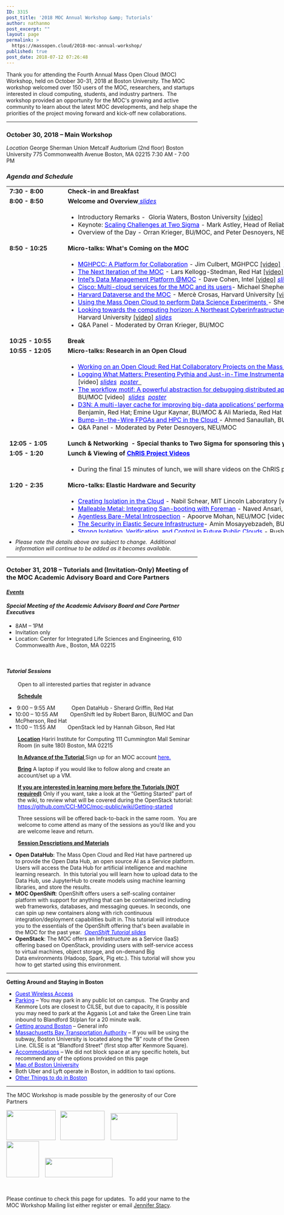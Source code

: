 ```yaml
---
ID: 3315
post_title: '2018 MOC Annual Workshop &amp; Tutorials'
author: nathanmo
post_excerpt: ""
layout: page
permalink: >
  https://massopen.cloud/2018-moc-annual-workshop/
published: true
post_date: 2018-07-12 07:26:48
---
```

<p class="entry-header">Thank you for attending the Fourth Annual Mass Open Cloud (MOC) Workshop, held on October 30-31, 2018 at Boston University. The MOC workshop welcomed over 150 users of the MOC, researchers, and startups interested in cloud computing, students, and industry partners.  The workshop provided an opportunity for the MOC's growing and active community to learn about the latest MOC developments, and help shape the priorities of the project moving forward and kick-off new collaborations.</p>


<hr />

<h3><strong>October 30, 2018 – Main Workshop</strong></h3>
<em>Location</em>
George Sherman Union
Metcalf Audtorium (2nd floor)
Boston University
775 Commonwealth Avenue
Boston, MA 02215
7:30 AM - 7:00 PM
<h3><em>Agenda and Schedule </em></h3>
<table style="width: 1184px; height: 912px;">
<tbody>
<tr style="height: 18px;">
<td style="width: 139px; height: 18px;"><strong>7:30 - 8:00 </strong></td>
<td style="width: 1029px; height: 18px;"><strong>Check-in and Breakfast </strong></td>
</tr>
<tr style="height: 18px;">
<td style="width: 139px; height: 18px;"><strong>8:00 - 8:50</strong><strong>
</strong></td>
<td style="width: 1029px; height: 18px;"><strong>Welcome and Overview</strong><span style="text-decoration: underline;"><span style="color: #0000ff; text-decoration: underline;"><em><a style="color: #0000ff; text-decoration: underline;" href="https://massopen.cloud/wp-content/uploads/2018/11/Welcome-and-Team-2018.pdf"> slides</a></em></span></span></td>
</tr>
<tr style="height: 72px;">
<td style="width: 139px; height: 72px;"><strong> </strong></td>
<td style="width: 1029px; height: 72px;">
<ul>
 	<li>Introductory Remarks -  Gloria Waters, Boston University <a href="https://www.youtube.com/watch?v=-v8gsjT_ikg&amp;list=PLKNUArbT35cAAaJQbcLgkhmr8V6bWZa3f&amp;index=2&amp;t=0s" target="_blank" rel="noopener">[video]</a></li>
 	<li>Keynote: <span style="color: #0000ff;"><a style="color: #0000ff; text-decoration: underline;" href="https://massopen.cloud/wp-content/uploads/2018/10/Astley-Abstract-and-Bio.pdf">Scaling Challenges at Two Sigma</a></span> - Mark Astley, Head of Reliability Engineering, Two Sigma Investments <span style="text-decoration: underline;"><span style="color: #0000ff; text-decoration: underline;"><em><a style="color: #0000ff; text-decoration: underline;" href="https://massopen.cloud/wp-content/uploads/2018/11/Astley_MOC-Workshop-2018-keynote.pdf">slides</a></em></span></span></li>
 	<li>Overview of the Day - Orran Krieger, BU/MOC, and Peter Desnoyers, NEU/MOC <span style="text-decoration: underline;"><span style="color: #0000ff; text-decoration: underline;"><em><a style="color: #0000ff; text-decoration: underline;" href="https://massopen.cloud/wp-content/uploads/2018/11/Kickoff-2018.pdf">slides</a></em></span></span></li>
</ul>
</td>
</tr>
<tr style="height: 18px;">
<td style="width: 139px; height: 18px;"><strong>8:50 - 10:25</strong></td>
<td style="width: 1029px; height: 18px;"><b>Micro-talks: What's Coming on the MOC</b></td>
</tr>
<tr style="height: 173px;">
<td style="width: 139px; height: 173px;"><strong> </strong></td>
<td style="width: 1029px; height: 173px;">
<ul>
 	<li><span style="text-decoration: underline;"><span style="color: #0000ff; text-decoration: underline;"><a style="color: #0000ff; text-decoration: underline;" href="https://massopen.cloud/wp-content/uploads/2018/10/Culbert-Abstract-and-Bio.pdf">MGHPCC: A Platform for Collaboration</a></span></span> - Jim Culbert, MGHPCC <a href="https://www.youtube.com/watch?v=D6fWgBh7vNU&amp;t=0s&amp;list=PLKNUArbT35cAAaJQbcLgkhmr8V6bWZa3f&amp;index=3" target="_blank" rel="noopener">[video]</a>  <span style="text-decoration: underline;"><em><span style="color: #0000ff; text-decoration: underline;"><a style="color: #0000ff; text-decoration: underline;" href="https://massopen.cloud/wp-content/uploads/2018/11/1.-Culbert.pdf">slides</a></span></em></span></li>
 	<li><span style="text-decoration: underline;"><span style="color: #0000ff; text-decoration: underline;"><a style="color: #0000ff; text-decoration: underline;" href="https://massopen.cloud/wp-content/uploads/2018/10/Kellogg-Stedman-Abstract-and-Bio-1.pdf">The Next Iteration of the MOC</a></span></span> - Lars Kellogg-Stedman, Red Hat <a href="https://www.youtube.com/watch?v=enslBjly0OM&amp;t=0s&amp;list=PLKNUArbT35cAAaJQbcLgkhmr8V6bWZa3f&amp;index=4" target="_blank" rel="noopener">[video]</a> <span style="text-decoration: underline;"><span style="color: #0000ff; text-decoration: underline;"><em><a style="color: #0000ff; text-decoration: underline;" href="https://massopen.cloud/wp-content/uploads/2018/11/2.-Stedman-Kellogg-MOC-Talk.pdf">slides</a></em></span></span></li>
 	<li><span style="color: #0000ff;"><a style="color: #0000ff; text-decoration: underline;" href="https://massopen.cloud/wp-content/uploads/2018/10/Abstract-and-Bio.pdf">Intel’s Data Management Platform @MOC</a></span> - Dave Cohen, Intel <a href="https://www.youtube.com/watch?v=1QqU4msDes8&amp;t=0s&amp;list=PLKNUArbT35cAAaJQbcLgkhmr8V6bWZa3f&amp;index=5" target="_blank" rel="noopener">[video]</a> <em><span style="text-decoration: underline;"><span style="color: #0000ff; text-decoration: underline;"><a style="color: #0000ff; text-decoration: underline;" href="https://massopen.cloud/wp-content/uploads/2018/11/3.-Cohen-MOC-Storage-Disaggregation.pdf">slides</a></span></span></em></li>
 	<li><span style="color: #0000ff;"><a style="color: #0000ff;" href="https://massopen.cloud/wp-content/uploads/2018/10/Shepherd-Abstract-and-Bio-1.pdf"><span style="text-decoration: underline;">Cisco: Multi-cloud services for the MOC and its users</span></a></span>- Michael Shepherd, Cisco <a href="https://www.youtube.com/watch?v=h6j_IQWVB2g&amp;list=PLKNUArbT35cAAaJQbcLgkhmr8V6bWZa3f&amp;index=6&amp;t=0s" target="_blank" rel="noopener">[video]</a> <em><span style="text-decoration: underline; color: #0000ff;"><a style="color: #0000ff; text-decoration: underline;" href="https://massopen.cloud/wp-content/uploads/2018/11/4.-Shepherd-MOC_OCT_2018_v2.0.pdf">slides</a></span></em></li>
 	<li><span style="text-decoration: underline;"><span style="color: #0000ff; text-decoration: underline;"><a style="color: #0000ff; text-decoration: underline;" href="https://massopen.cloud/wp-content/uploads/2018/10/Crosas-Abstract-and-Bio.pdf">Harvard Dataverse and the MOC</a></span></span> - Mercè Crosas, Harvard University <a href="https://www.youtube.com/watch?v=1LqcuT7QRt4&amp;list=PLKNUArbT35cAAaJQbcLgkhmr8V6bWZa3f&amp;index=7&amp;t=0s" target="_blank" rel="noopener">[video]</a>  <em style="color: #0000ff;"><a style="color: #0000ff; text-decoration: underline;" href="https://massopen.cloud/wp-content/uploads/2018/11/5.-Crosas-presentation.pdf">slides</a></em>  <span style="text-decoration: underline;"><span style="color: #0000ff;"><em><a style="color: #0000ff; text-decoration: underline;" href="https://massopen.cloud/wp-content/uploads/2018/11/5.-e-board_-Harvard-Dataverse-and-the-MOC-1.pdf">poster</a></em></span></span></li>
 	<li><span style="text-decoration: underline;"><span style="color: #0000ff; text-decoration: underline;"><a style="color: #0000ff; text-decoration: underline;" href="https://massopen.cloud/wp-content/uploads/2018/10/Huels-Abstract-and-bio.pdf">Using the Mass Open Cloud to perform Data Science Experiments</a> </span></span>- Sherard Griffin, Red Hat <a href="https://www.youtube.com/watch?v=CZwUCgkKIc4&amp;list=PLKNUArbT35cAAaJQbcLgkhmr8V6bWZa3f&amp;index=8&amp;t=0s" target="_blank" rel="noopener">[video]</a> <span style="text-decoration: underline; color: #0000ff;"><em><a style="color: #0000ff; text-decoration: underline;" href="https://massopen.cloud/wp-content/uploads/2018/11/6.-Griffin_MOC-Workshop-2018-Open-Data-Hub.pdf">slides</a></em></span></li>
 	<li><span style="text-decoration: underline;"><span style="color: #0000ff; text-decoration: underline;"><a style="color: #0000ff; text-decoration: underline;" href="https://massopen.cloud/wp-content/uploads/2018/10/Gilmore-and-Yokel-Abstract-and-Bio.pdf">Looking towards the computing horizon: A Northeast Cyberinfrastructure Lab</a> </span></span>- Wayne Gilmore, Boston University &amp; Scott Yokel, Harvard University <a href="https://www.youtube.com/watch?v=6h9x5HxtE6o&amp;list=PLKNUArbT35cAAaJQbcLgkhmr8V6bWZa3f&amp;index=9&amp;t=0s" target="_blank" rel="noopener">[video]</a> <span style="text-decoration: underline; color: #0000ff;"><em><a style="color: #0000ff; text-decoration: underline;" href="https://massopen.cloud/wp-content/uploads/2018/11/7.Gilmore-Yokel.pdf">slides</a></em></span></li>
 	<li>Q&amp;A Panel - Moderated by Orran Krieger, BU/MOC</li>
</ul>
</td>
</tr>
<tr style="height: 18px;">
<td style="width: 139px; height: 18px;"><strong>10:</strong><strong>25</strong><strong style="font-family: inherit; font-size: inherit;"> - 10:55</strong><strong>
</strong></td>
<td style="width: 1029px; height: 18px;"><b>Break</b></td>
</tr>
<tr style="height: 18px;">
<td style="width: 139px; height: 18px;"><strong>10:55 - 12:05</strong></td>
<td style="width: 1029px; height: 18px;"><b>Micro-talks: Research in an Open Cloud</b></td>
</tr>
<tr style="height: 173px;">
<td style="width: 139px; height: 163px;"><strong> </strong></td>
<td style="width: 1029px; height: 163px;">
<ul>
 	<li><span style="text-decoration: underline;"><a href="https://massopen.cloud/wp-content/uploads/2018/10/Brock-Abstract-and-Bio.pdf"><span style="color: #0000ff; text-decoration: underline;">Working on an Open Cloud: Red Hat Collaboratory Projects on the Mass Open Cloud</span></a></span> - Hugh Brock, Red Hat [video] <span style="text-decoration: underline;"><span style="color: #0000ff; text-decoration: underline;"><em><a style="color: #0000ff; text-decoration: underline;" href="https://massopen.cloud/wp-content/uploads/2018/11/1.-Brock.pdf">slides</a></em></span></span></li>
 	<li><span style="color: #0000ff;"><a style="color: #0000ff;" href="https://massopen.cloud/wp-content/uploads/2018/10/Ates-and-Sturmann-Abstract-and-Bio.pdf"><span style="text-decoration: underline;">Logging What Matters: Presenting Pythia and Just-in-Time Instrumentation</span></a></span> - Emre Ates, BU &amp; Lily Sturmann, BU/Red Hat [video] <em style="color: #0000ff;"><a style="color: #0000ff;" href="https://massopen.cloud/wp-content/uploads/2018/11/2.-Ates-Sturmann.pdf">slides</a></em>  <span style="text-decoration: underline;"><span style="color: #0000ff; text-decoration: underline;"><em><a style="color: #0000ff; text-decoration: underline;" href="https://massopen.cloud/wp-content/uploads/2018/11/8.-Ates-Sturmann.pdf">poster</a></em></span>  </span></li>
 	<li><a href="https://massopen.cloud/wp-content/uploads/2018/10/Abdi-and-Ghaemi-Abstract-and-Bio-1.pdf"><span style="text-decoration: underline; color: #0000ff;">The workflow motif: A powerful abstraction for debugging distributed applications</span>-</a> Mania Abdi, NEU/MOC &amp; Golsana Ghaemi, BU/MOC [video]  <em style="color: #0000ff;"><a style="color: #0000ff; text-decoration: underline;" href="https://massopen.cloud/wp-content/uploads/2018/11/3.-Ghaemi-and-Abdi.pdf">slides</a></em>  <span style="text-decoration: underline;"><span style="color: #0000ff;"><em><a style="color: #0000ff; text-decoration: underline;" href="https://massopen.cloud/wp-content/uploads/2018/11/6.-Abdi-and-Ghaemi-MOC-Workshop-2018-Poster.pdf">poster</a></em></span></span></li>
 	<li><a href="https://massopen.cloud/wp-content/uploads/2018/10/Benjamin-Kaynar-and-Maredia-Abstract-and-Bio.pdf"><span style="text-decoration: underline;"><span style="color: #0000ff; text-decoration: underline;">D3N: A multi-layer cache for improving big-data applications’ performance in data centers with imbalanced networks</span></span></a><em>- </em>Matt Benjamin, Red Hat; Emine Ugur Kaynar, BU/MOC &amp; Ali Marieda, Red Hat [video] <span style="text-decoration: underline;"><span style="color: #0000ff; text-decoration: underline;"><em><a style="color: #0000ff; text-decoration: underline;" href="https://massopen.cloud/wp-content/uploads/2018/11/4.-Ugur-Bejamin-Marieda.pdf">slides</a></em></span></span></li>
 	<li><span style="text-decoration: underline;"><span style="color: #0000ff; text-decoration: underline;"><a style="color: #0000ff; text-decoration: underline;" href="https://massopen.cloud/wp-content/uploads/2018/10/Sanaullah-Abstract-and-Bio.pdf">Bump-in-the-Wire FPGAs and HPC in the Cloud</a> </span></span><em>-</em> Ahmed Sanaullah, BU</li>
 	<li>Q&amp;A Panel - Moderated by Peter Desnoyers, NEU/MOC</li>
</ul>
</td>
</tr>
<tr style="height: 18px;">
<td style="width: 139px; height: 18px;"><strong>12:05 - 1:05</strong></td>
<td style="width: 1029px; height: 18px;"><strong>Lunch &amp; Networking  - Special thanks to Two Sigma for sponsoring this year's MOC Workshop lunch!</strong></td>
</tr>
<tr style="height: 17px;">
<td style="width: 139px; height: 17px;"><strong>1:05 - 1:20</strong></td>
<td style="width: 1029px; height: 17px;"><strong>Lunch &amp; Viewing of <span style="text-decoration: underline;"><span style="color: #0000ff; text-decoration: underline;"><a style="color: #0000ff; text-decoration: underline;" href="https://www.redhat.com/en/creating-chris?sc_cid=701f2000000RRFgAAO">ChRIS Project Videos</a></span></span></strong></td>
</tr>
<tr style="height: 41px;">
<td style="width: 139px; height: 41px;"><strong> </strong></td>
<td style="width: 1029px; height: 41px;">
<ul>
 	<li>During the final 15 minutes of lunch, we will share videos on the ChRIS project.</li>
</ul>
</td>
</tr>
<tr style="height: 18px;">
<td style="width: 139px; height: 18px;"><strong>1:20 - 2:35 </strong></td>
<td style="width: 1029px; height: 18px;"><strong>Micro-talks: Elastic Hardware and Security</strong></td>
</tr>
<tr style="height: 18px;">
<td style="width: 139px; height: 18px;"><strong> </strong></td>
<td style="width: 1029px; height: 18px;">
<ul>
 	<li><span style="text-decoration: underline;"><span style="color: #0000ff; text-decoration: underline;"><a style="color: #0000ff; text-decoration: underline;" href="https://massopen.cloud/wp-content/uploads/2018/10/Schear-Abstract-and-Bio.pdf">Creating Isolation in the Cloud</a></span></span> - Nabil Schear, MIT Lincoln Laboratory [video] <span style="text-decoration: underline;"><span style="color: #0000ff;"><em><a style="color: #0000ff; text-decoration: underline;" href="https://massopen.cloud/wp-content/uploads/2018/11/1.-Schear.pdf">slides</a></em></span></span></li>
 	<li><span style="text-decoration: underline; color: #0000ff;"><a style="color: #0000ff; text-decoration: underline;" href="https://massopen.cloud/wp-content/uploads/2018/10/Ballou-Abstract-and-Bio.pdf">Malleable Metal: Integrating San-booting with Foreman</a></span> - Naved Ansari, BU/MOC &amp; Ian Ballou, BU/MOC [video] <span style="text-decoration: underline;"><span style="color: #0000ff; text-decoration: underline;"><em><a style="color: #0000ff; text-decoration: underline;" href="https://massopen.cloud/wp-content/uploads/2018/11/2.-Ansari-and-Ballou.pdf">slides</a></em></span></span></li>
 	<li><a href="https://massopen.cloud/wp-content/uploads/2018/10/Mohan-Abstract-and-Bio.pdf"><span style="text-decoration: underline;"><span style="color: #0000ff; text-decoration: underline;">Agentless Bare-Metal Introspection</span></span></a> - Apoorve Mohan, NEU/MOC [video] <span style="text-decoration: underline;"><span style="color: #0000ff; text-decoration: underline;"><em><a style="color: #0000ff; text-decoration: underline;" href="https://massopen.cloud/wp-content/uploads/2018/11/3.-Mohan.pdf">slides</a></em></span></span></li>
 	<li><span style="text-decoration: underline;"><span style="color: #0000ff; text-decoration: underline;"><a style="color: #0000ff; text-decoration: underline;" href="https://massopen.cloud/wp-content/uploads/2018/10/Mossayebzedah-Abstract-and-Bio-1.pdf">The Security in Elastic Secure </a>Infrastructure</span></span>- Amin Mosayyebzadeh, BU/MOC [video] <em style="color: #0000ff;"><a style="color: #0000ff; text-decoration: underline;" href="https://massopen.cloud/wp-content/uploads/2018/11/4.-Amin.pdf">slides</a></em>  <span style="text-decoration: underline;"><span style="color: #0000ff;"><em><a style="color: #0000ff; text-decoration: underline;" href="https://massopen.cloud/wp-content/uploads/2018/11/11.-Amin-Mossayebzadeh.pdf">poster</a></em></span> </span></li>
 	<li><a href="https://massopen.cloud/wp-content/uploads/2018/10/Patel-Abstract-and-Bio.pdf"><span style="text-decoration: underline; color: #0000ff;">Strong Isolation, Verification, and Control in Future Public Clouds</span></a> - Rushi Patel, BU</li>
 	<li><a href="https://massopen.cloud/wp-content/uploads/2018/10/Tikale-Abstract-and-Bio.pdf"><span style="text-decoration: underline;"><span style="color: #0000ff; text-decoration: underline;">FLOCX: Enabling marketplace at the bottom of the cloud</span> </span></a>- Sahil Tikale, BU/MOC [video] <span style="text-decoration: underline;"><span style="color: #0000ff; text-decoration: underline;"><em><a style="color: #0000ff; text-decoration: underline;" href="https://massopen.cloud/wp-content/uploads/2018/11/5.-Tikale.pdf">slides</a></em></span></span></li>
 	<li><span style="text-decoration: underline;"><span style="color: #0000ff; text-decoration: underline;"><em>Q&amp;A Panel - Moderated by Orran Krieger, BU/MOC</em></span></span></li>
</ul>
</td>
</tr>
<tr style="height: 18px;">
<td style="width: 139px; height: 18px;"><strong>2:35 - 3:40</strong></td>
<td style="width: 1029px; height: 18px;"><strong>Micro-talks: Research on an Open Cloud</strong></td>
</tr>
<tr style="height: 135px;">
<td style="width: 139px; height: 135px;"><strong> </strong></td>
<td style="width: 1029px; height: 135px;">
<ul>
 	<li><span style="text-decoration: underline;"><a href="https://massopen.cloud/wp-content/uploads/2018/10/McPherson-and-Pienaar-Abstract-and-Bio-2.pdf"><span style="color: #0000ff; text-decoration: underline;">Medical Image Processing on the MOC with ChRIS and OpenShift</span> </a></span>- Dan McPherson, Red Hat &amp; Rudolph Pienaar, Boston Children's Hospital [video] <span style="text-decoration: underline;"><span style="color: #0000ff;"><em><a style="color: #0000ff; text-decoration: underline;" href="https://massopen.cloud/wp-content/uploads/2018/11/1.-McPherson-Pienaar.pdf">slides</a></em></span></span></li>
 	<li><span style="text-decoration: underline;"><span style="color: #0000ff; text-decoration: underline;"><a style="color: #0000ff; text-decoration: underline;" href="https://massopen.cloud/wp-content/uploads/2018/10/Getchell-Abstract-and-Bio.pdf">Secure Multi-Party Computing in the Cloud</a></span></span> - Ben Getchell, BU [video] <em><span style="color: #0000ff;"><a style="color: #0000ff;" href="https://massopen.cloud/wp-content/uploads/2018/11/2.-Getchell-MOC_Workshop.pdf">slides</a></span></em>  <span style="text-decoration: underline;"><em><span style="color: #0000ff; text-decoration: underline;"><a style="color: #0000ff; text-decoration: underline;" href="https://www.youtube.com/watch?v=_vEJmd_rO-0&amp;feature=youtu.be">demo</a> </span></em></span></li>
 	<li><a href="https://massopen.cloud/wp-content/uploads/2018/10/Dong-Abstract-and-Bio.pdf"><span style="text-decoration: underline; color: #0000ff;">A demonstration of adapting HW to SW needs for network workloads</span></a> - Han Dong, BU [video] <em style="color: #0000ff;"><a style="color: #0000ff; text-decoration: underline;" href="https://massopen.cloud/wp-content/uploads/2018/11/3.-HanDong_MOC2018_presentation.pdf">slides</a></em>   <span style="text-decoration: underline;"><span style="color: #0000ff;"><em><a style="color: #0000ff; text-decoration: underline;" href="https://massopen.cloud/wp-content/uploads/2018/11/15.-HanDong_MOC2018_eboard.pdf">poster</a></em> </span></span></li>
 	<li><span style="text-decoration: underline; color: #0000ff;"><a style="color: #0000ff; text-decoration: underline;" href="https://massopen.cloud/wp-content/uploads/2018/10/UKL__A_Unikernel_based_on_Linux.pdf">A Unikernal based on Linux</a></span> - Ali Raza, BU &amp; Parul Sohal, BU [video] <span style="text-decoration: underline;"><em><span style="color: #0000ff;"><a style="color: #0000ff; text-decoration: underline;" href="https://massopen.cloud/wp-content/uploads/2018/11/4.-Raza-Sohal.pdf">slides</a></span></em></span></li>
 	<li><a href="https://massopen.cloud/wp-content/uploads/2018/10/Unger-Abstract-and-Bio.pdf"><span style="text-decoration: underline;"><span style="color: #0000ff; text-decoration: underline;">FaaS: Think Outside the Container</span> </span></a>- Tommy Unger, BU [video] <span style="text-decoration: underline;"><span style="color: #0000ff;"><em><a style="color: #0000ff; text-decoration: underline;" href="https://massopen.cloud/wp-content/uploads/2018/11/5.-Unger-FaaS-Talk.pdf">slides</a></em></span></span></li>
 	<li>Q&amp;A Panel - Moderated by Pater Desnoyers, NEU/MOC</li>
</ul>
</td>
</tr>
<tr style="height: 18px;">
<td style="width: 139px; height: 18px;"><strong>3:40 - 4:10</strong></td>
<td style="width: 1029px; height: 18px;"><strong>Break</strong></td>
</tr>
<tr style="height: 18px;">
<td style="width: 139px; height: 18px;"><strong>4:10 - 4:55</strong></td>
<td style="width: 1029px; height: 18px;"><strong>Roundtables (Attendees will pick one to attend)</strong></td>
</tr>
<tr style="height: 42px;">
<td style="width: 139px; height: 42px;"><span style="text-decoration: underline; color: #0000ff;"><strong> </strong></span></td>
<td style="width: 1029px; height: 42px;">
<ul>
 	<li><span style="text-decoration: underline;"><span style="color: #0000ff; text-decoration: underline;"><a style="color: #0000ff; text-decoration: underline;" href="https://massopen.cloud/wp-content/uploads/2018/10/Research-Roundtable-1.pdf">Future Research Opportunities in the MOC </a></span></span>- facilitated by Ayse Coskun, BU; Raja Sambasivan, BU &amp; Mayank Varia, BU
<ul>
 	<li><a href="https://docs.google.com/document/d/1H1oM8PLU0YQ8W_7wGq4RL03kjh4kqMKv5u4A4IHGIGo/edit"><span style="text-decoration: underline;"><span style="color: #0000ff; text-decoration: underline;">Link to Cloud Research Roundtable Notes</span></span></a></li>
</ul>
</li>
 	<li><a href="https://massopen.cloud/wp-content/uploads/2018/10/Data-Science-and-the-MOC-Roundtable-1.pdf"><span style="text-decoration: underline; color: #0000ff;">Data Science and the MOC</span></a> - facilitated by Merce Crosas, Harvard University &amp; Sherard Griffin, Red Hat
<ul>
 	<li><span style="text-decoration: underline; color: #0000ff;"><a style="color: #0000ff; text-decoration: underline;" href="https://docs.google.com/document/d/1FUiv4P64cmqvtgRR2FH52LC3Xr1wkkQCV2A9PpxlXbk/edit?usp=sharing">Link to Data Science Roundtable</a></span></li>
</ul>
</li>
 	<li><span style="text-decoration: underline;"><span style="color: #0000ff; text-decoration: underline;"><a style="color: #0000ff; text-decoration: underline;" href="https://massopen.cloud/wp-content/uploads/2018/10/NECI-Roundtable-2.pdf">Looking towards the computing horizon: A Northeast Cyberinfrastructure Lab</a> </span></span>- facilitated by John Goodhue, MGHPCC &amp; Scott Yokel, Harvard University
<ul>
 	<li><span style="text-decoration: underline; color: #0000ff;"><a style="color: #0000ff; text-decoration: underline;" href="https://docs.google.com/document/d/1zUAUezQOcWtRmrIUhLHA8LQ0f25dCS0OQ1ZAznR2mMA/edit?usp=sharing">Link to NECI Lab Roundtable Notes</a></span></li>
</ul>
</li>
</ul>
</td>
</tr>
<tr style="height: 17px;">
<td style="width: 139px; height: 17px;"><strong>4:55 - 5:10</strong></td>
<td style="width: 1029px; height: 17px;"><strong>Break  (Roundtable leads prepare report outs)</strong></td>
</tr>
<tr style="height: 18px;">
<td style="width: 139px; height: 18px;"><strong>5:10 - 5:30</strong></td>
<td style="width: 1029px; height: 18px;"><strong>Roundtable Report Outs</strong></td>
</tr>
<tr style="height: 18px;">
<td style="width: 139px; height: 18px;"><strong>5:30 - 5:40</strong></td>
<td style="width: 1029px; height: 18px;"><strong>Closing Remarks</strong></td>
</tr>
<tr style="height: 18px;">
<td style="width: 139px; height: 18px;"><strong>5:40 - 6:45</strong></td>
<td style="width: 1029px; height: 18px;"><strong>Reception - Special thanks to Red Hat for sponsoring this year's MOC Workshop reception!</strong></td>
</tr>
</tbody>
</table>
<ul>
 	<li><em>Please note the details above are subject to change.  Additional information will continue to be added as it becomes available.</em></li>
</ul>

<hr />

<h3><strong>October 31, 2018 – Tutorials and (Invitation-Only) Meeting of the MOC Academic Advisory Board and Core Partners</strong></h3>
<h4><span style="text-decoration: underline;"><strong><em>Events</em></strong></span></h4>
<h4><strong><em>Special Meeting of the Academic Advisory Board and Core Partner Executives</em></strong></h4>
<ul>
 	<li>8AM – 1PM</li>
 	<li>Invitation only</li>
 	<li>Location: Center for Integrated Life Sciences and Engineering, 610 Commonwealth Ave., Boston, MA 02215</li>
</ul>
&nbsp;
<h4><strong><em>Tutorial Sessions</em> </strong></h4>
<p style="padding-left: 30px;">Open to all interested parties that register in advance</p>
<p style="padding-left: 30px;"><strong><u>Schedule</u></strong></p>

<ul>
 	<li> 9:00 – 9:55 AM           Open DataHub - Sherard Griffin, Red Hat</li>
 	<li>10:00 – 10:55 AM        OpenShift led by Robert Baron, BU/MOC and Dan McPherson, Red Hat</li>
 	<li>11:00 – 11:55 AM        OpenStack led by Hannah Gibson, Red Hat</li>
</ul>
<p style="padding-left: 30px;"><strong><u>Location</u></strong>
Hariri Institute for Computing
111 Cummington Mall
Seminar Room (in suite 180)
Boston, MA 02215</p>
<p style="padding-left: 30px;"><strong><u>In Advance of the Tutorial
</u></strong>Sign up for an MOC account <span style="text-decoration: underline;"><span style="color: #0000ff;"><a style="color: #0000ff; text-decoration: underline;" href="https://massopen.cloud/blog/user-account-request-form/">here.</a></span></span></p>
<p style="padding-left: 30px;"><strong><u>Bring</u></strong>
A laptop if you would like to follow along and create an account/set up a VM.</p>
<p style="padding-left: 30px;"><strong><u>If you are interested in learning more before the Tutorials (NOT required)</u></strong>
Only if you want, take a look at the “Getting Started” part of the wiki, to review what will be covered during the OpenStack tutorial:
<span style="text-decoration: underline;"><span style="color: #0000ff;"><a style="color: #0000ff; text-decoration: underline;" href="https://github.com/CCI-MOC/moc-public/wiki/Getting-started">https://github.com/CCI-MOC/moc-public/wiki/Getting-started</a></span></span></p>
<p style="padding-left: 30px;">Three sessions will be offered back-to-back in the same room.  You are welcome to come attend as many of the sessions as you’d like and you are welcome leave and return.</p>
<p style="padding-left: 30px;"><strong><u>Session Descriptions and Materials</u></strong></p>

<ul>
 	<li><strong>Open DataHub</strong>: The Mass Open Cloud and Red Hat have partnered up to provide the Open Data Hub, an open source AI as a Service platform.  Users will access the Data Hub for artificial intelligence and machine learning research.  In this tutorial you will learn how to upload data to the Data Hub, use JupyterHub to create models using machine learning libraries, and store the results.</li>
 	<li><strong>MOC OpenShift</strong>: OpenShift offers users a self-scaling container platform with support for anything that can be containerized including web frameworks, databases, and messaging queues. In seconds, one can spin up new containers along with rich continuous integration/deployment capabilities built in. This tutorial will introduce you to the essentials of the OpenShift offering that's been available in the MOC for the past year.  <span style="text-decoration: underline;"><span style="color: #0000ff;"><em><a style="color: #0000ff; text-decoration: underline;" href="https://massopen.cloud/wp-content/uploads/2018/11/OpenShift-Tutorial.pdf">OpenShift Tutorial slides</a></em></span></span></li>
 	<li><strong>OpenStack</strong>: The MOC offers an Infrastructure as a Service (IaaS) offering based on OpenStack, providing users with self-service access to virtual machines, object storage, and on-demand Big Data environments (Hadoop, Spark, Pig etc.). This tutorial will show you how to get started using this environment.</li>
</ul>

<hr />

<strong>Getting Around and Staying in Boston
</strong>
<ul>
 	<li><span style="text-decoration: underline;"><span style="color: #0000ff;"><a style="color: #0000ff; text-decoration: underline;" href="https://www.bu.edu/tech/services/support/networks/wireless/guest/">Guest Wireless Access</a></span></span></li>
 	<li><span style="text-decoration: underline;"><span style="color: #0000ff;"><a style="color: #0000ff; text-decoration: underline;" href="https://www.bu.edu/parking/lots-locations/family-guests-and-visitor-parking/">Parking</a></span></span> – You may park in any public lot on campus.  The Granby and Kenmore Lots are closest to CILSE, but due to capacity, it is possible you may need to park at the Agganis Lot and take the Green Line train inbound to Blandford St/plan for a 20 minute walk.</li>
 	<li><span style="text-decoration: underline; color: #0000ff;"><a style="color: #0000ff; text-decoration: underline;" href="http://www.bu.edu/admissions/student-life/city-of-boston/transportation/">Getting around Boston</a></span> – General info</li>
 	<li><a href="http://www.mbta.com/"><span style="text-decoration: underline; color: #0000ff;">Massachusetts Bay Transportation Authority</span></a> – If you will be using the subway, Boston University is located along the “B” route of the Green Line. CILSE is at “Blandford Street” (first stop after Kenmore Square).</li>
 	<li><a href="http://www.bu.edu/alumni/benefits-resources/travel/#hotels"><span style="text-decoration: underline;"><span style="color: #0000ff; text-decoration: underline;">Accommodations</span></span></a> – We did not block space at any specific hotels, but recommend any of the options provided on this page</li>
 	<li><a href="http://www.bu.edu/maps/"><span style="text-decoration: underline;"><span style="color: #0000ff; text-decoration: underline;">Map of Boston University</span></span></a></li>
 	<li>Both Uber and Lyft operate in Boston, in addition to taxi options.</li>
 	<li><span style="text-decoration: underline;"><span style="color: #0000ff;"><a style="color: #0000ff; text-decoration: underline;" href="http://www.bu.edu/admissions/student-life/city-of-boston/">Other Things to do in Boston</a></span></span></li>
</ul>

<hr />

The MOC Workshop is made possible by the generosity of our Core Partners

<img class="alignnone wp-image-781" src="https://massopen.cloud/wp-content/uploads/2016/03/cisco-logo-3-300x182.jpg" alt="" width="130" height="79" />   <img class="alignnone wp-image-780" src="https://massopen.cloud/wp-content/uploads/2016/03/293px-Intel-logo.svg.png" alt="" width="117" height="77" />    <img class="alignnone wp-image-3204" src="https://massopen.cloud/wp-content/uploads/2016/03/na_logo_hrz_2c_rgb_lrg1-300x120.jpg" alt="" width="176" height="71" />   <img class="alignnone wp-image-787" src="https://massopen.cloud/wp-content/uploads/2016/03/redhat-logo-273x300.jpg" alt="" width="86" height="95" />    <img class="alignnone wp-image-785" src="https://massopen.cloud/wp-content/uploads/2016/03/TwoSigma-636x183-300x86.png" alt="" width="178" height="51" />

&nbsp;

Please continue to check this page for updates.  To add your name to the MOC Workshop Mailing list either register or email <a href="jstacy@bu.edu">Jennifer Stacy</a>.